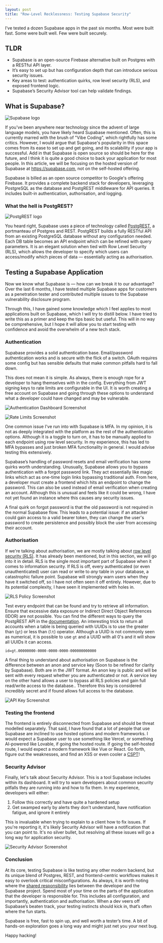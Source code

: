 ```yaml
---
layout: post
title: "Row-Level Recklessness: Testing Supabase Security"
---
```


I’ve tested a dozen Supabase apps in the past six months. Most were built fast. Some were built well. Few were built securely.

## TLDR

- Supabase is an open-source Firebase alternative built on Postgres with a RESTful API layer.
- It’s easy to set up but has configuration depth that can introduce serious security issues.
- Key areas to test: authentication quirks, row level security (RLS), and exposed frontend logic.
- Supabase’s Security Advisor tool can help validate findings.

## What is Supabase?

![Supabase logo](../images/posts/row-level-recklessness/supabase-logo.png)

If you've been anywhere near technology since the advent of large language models, you have likely heard Supabase mentioned. Often, this is currently marred with the brush of "Vibe Coding", which rightfully has some critics. However, I would argue that Supabase's popularity in this space comes from its ease to set up and get going, and its scalability if your app is successful. Add in that Supabase is open source so should be here for the future, and I think it is quite a good choice to back your application for most people. In this article, we will be focusing on the hosted version of Supabase at https://supabase.com, not on the self-hosted offering.

Supabase is billed as an open source competitor to Google's offering Firebase. It provides a complete backend stack for developers, leveraging PostgreSQL as the database and PostgREST middleware for API queries. It includes built-in authentication, authorisation, and logging.

### What the hell is PostgREST?

![PostgREST logo](../images/posts/row-level-recklessness/postgrest-logo.png)

You heard right, Supabase uses a piece of technology called [PostgREST](https://postgrest.org/), a portmanteau of Postgres and REST. PostgREST builds a fully RESTful API from an existing PostgreSQL database without any configuration needed. Each DB table becomes an API endpoint which can be refined with query parameters. It is an elegant solution when tied with Row Level Security (RLS), which allows the developer to specify which users can access/modify which pieces of data — essentially acting as authorisation.

## Testing a Supabase Application

Now we know what Supabase is — how can we break it to our advantage? Over the last 6 months, I have tested multiple Supabase apps for customers as a penetration tester and contributed multiple issues to the Supabase vulnerability disclosure program. 

Through this, I have gained some knowledge which I feel applies to most applications built on Supabase, which I will try to distill below. I have tried to write this as a primer and keep the tips basic but useful. This will in no way be comprehensive, but I hope it will allow you to start testing with confidence and avoid the overwhelm of a new tech stack.

### Authentication

Supabase provides a solid authentication base. Email/password authentication works and is secure with the flick of a switch. OAuth requires some config but has sensible defaults that make common pitfalls hard to fall down.

This does not mean it is simple. As always, there is enough rope for a developer to hang themselves with in the config. Everything from JWT signing keys to rate limits are configurable in the UI. It is worth creating a free account on Supabase and going through these options to understand what a developer could have changed and may be vulnerable.

![Authentication Dashboard Screenshot](../images/posts/row-level-recklessness/authntication.png)

![Rate Limits Screenshot](../images/posts/row-level-recklessness/rate-limits.png)

One common issue I've run into with Supabase is MFA. In my opinion, it is not as deeply integrated with the platform as the rest of the authentication options. Although it is a toggle to turn on, it has to be manually applied to each endpoint using row level security. In my experience, this has led to MFA bypasses and just broken MFA functionality in general. I would advise testing this extensively.

Supabase’s handling of password resets and email verification has some quirks worth understanding. Unusually, Supabase allows you to bypass authentication with a forgot password link. They act essentially like magic links which act as one-time login links bypassing traditional auth. From here, a developer must create a frontend which hits an endpoint to change the password. This can also be used instead of email verification when creating an account. Although this is unusual and feels like it could be wrong, I have not yet found an instance where this causes any security issues.

A final quirk on forgot password is that the old password is not required in the normal Supabase flow. This leads to a potential issue: if an attacker could gain access to a valid bearer token, they can change the user's password to create persistence and possibly block the user from accessing their account.

### Authorisation

If we're talking about authorisation, we are mostly talking about [row level security (RLS)](https://supabase.com/docs/guides/database/postgres/row-level-security). It has already been mentioned, but in this section, we will go into it in detail. RLS is the single most important part of Supabase when it comes to information security. If RLS is off, every authenticated (or even unauthenticated) user can read or write to _any_ table in your database, a catastrophic failure point. Supabase will strongly warn users when they have it switched off, so I have not often seen it off entirely. However, due to its potential complexity, I have seen it implemented with holes in.

![RLS Policy Screenshot](../images/posts/row-level-recklessness/rls.png)

Test every endpoint that can be found and try to retrieve all information. Ensure that excessive data exposure or Indirect Direct Object References (IDOR) are not possible. You can find the different ways to query the PostgREST API in the [documentation](https://docs.postgrest.org/en/v13/references/api/tables_views.html#operators). An interesting trick to return all accounts when a table is being queried with UUIDs is to use the greater than (`gt`) or less than (`lt`) operator. Although a UUID is not commonly seen as numerical, it is possible to use `gt` and a UUID with all 0's and it will show all UUIDs it can access.

```
id=gt.00000000-0000-0000-0000-000000000000
```

A final thing to understand about authorisation on Supabase is the difference between an anon and service key (Soon to be refined for clarity by Supabase). Both are in the JWT format. An anon key is public and will be sent with every request whether you are authenticated or not. A service key on the other hand allows a user to bypass all RLS policies and gain full read/write access to the database.. Therefore this key is considered incredibly secret and if found allows full access to the database.

![API Key Screenshot](../images/posts/row-level-recklessness/api-keys.png)

### Testing the frontend

The frontend is entirely disconnected from Supabase and should be threat modelled separately. That said, I have found that a lot of people that use Supabase are inclined to use hosted options and modern frameworks. I would expect a Supabase user to use something like Vercel, or something AI-powered like Lovable, if going the hosted route. If going the self-hosted route, I would expect a modern framework like Vue or React. Go forth, figure out the weaknesses, and find an XSS or even cooler a [CSPT](https://blog.doyensec.com/2024/07/02/cspt2csrf.html)!

### Security Advisor

Finally, let's talk about Security Advisor. This is a tool Supabase includes within its dashboard. It will try to warn developers about common security pitfalls they are running into and how to fix them. In my experience, developers will either:

1. Follow this correctly and have quite a hardened setup  
2. Get swamped early by alerts they don't understand, have notification fatigue, and ignore it entirely

This is invaluable when trying to explain to a client how to fix issues. If you're reporting it, it's likely Security Advisor will have a notification that you can point to. It's no silver bullet, but resolving all these issues will go a long way for application security.

![Security Advisor Screenshot](../images/posts/row-level-recklessness/security-advisor.png)

### Conclusion

At its core, testing Supabase is like testing any other modern backend, but its unique blend of Postgres, REST, and frontend-centric workflows makes it easy to overlook critical misconfigurations. As always, it is worth noting where the [shared responsibility](https://supabase.com/docs/guides/deployment/shared-responsibility-model) lies between the developer and the Supabase project. Spend most of your time on the parts of the application that the developer is responsible for. This includes all configuration, and importantly, authentication and authorisation. When a dev veers off Supabase’s beaten track, your testing instincts should kick in, that’s often where the fun starts.

Supabase is free, fast to spin up, and well worth a tester’s time. A bit of hands-on exploration goes a long way and might just net you your next bug.

Happy hacking!